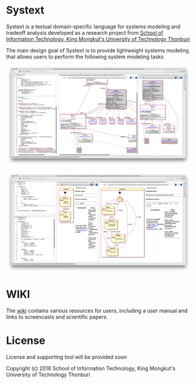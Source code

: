 # Systext

Systext is a textual domain-specific language for systems modeling and tradeoff analysis developed as a research project from [School of Information Technology, King Mongkut's University of Technology Thonburi](https://www.sit.kmutt.ac.th/en/)

The main design goal of Systext is to provide lightweight systems modeling that allows users to perform the following system modeling tasks

![Screenshot](Images/screenshot-structure.png?raw=true "Screenshot")

![Screenshot](Images/screenshot-fsm.png?raw=true "Screenshot")

# WIKI

The [wiki](https://github.com/vorachet/Systext/wiki) contains various resources for users, including a user manual and links to screencasts and scientific papers.

# License

License and supporting tool will be provided soon

Copyright (c) 2018 School of Information Technology, King Mongkut's University of Technology Thonburi